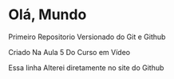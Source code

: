 # Olá, Mundo
Primeiro Repositorio Versionado do Git e Github

Criado Na Aula 5 Do Curso em Vídeo

Essa linha Alterei diretamente no site do Github
